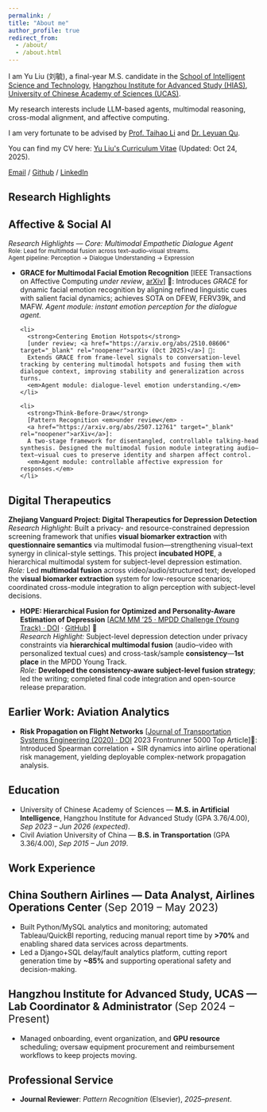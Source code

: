 ```yaml
---
permalink: /
title: "About me"
author_profile: true
redirect_from: 
  - /about/
  - /about.html
---
```

I am Yu Liu (刘毓), a final-year M.S. candidate in the [School of Intelligent Science and Technology](http://hias.ucas.ac.cn/znkxyjs/index.htm), [Hangzhou Institute for Advanced Study (HIAS)](http://hias.ucas.ac.cn/), [University of Chinese Academy of Sciences (UCAS)](https://www.ucas.edu.cn/).

My research interests include LLM-based agents, multimodal reasoning, cross-modal alignment, and affective computing.

I am very fortunate to be advised by [Prof. Taihao Li](https://people.ucas.ac.cn/~0070909) and [Dr. Leyuan Qu](https://people.ucas.edu.cn/~leyuanqu).

You can find my CV here: [Yu Liu's Curriculum Vitae](../assets/Yu_Liu_CV.pdf) (Updated: Oct 24, 2025).

[Email](mailto:liuyu233@mails.ucas.ac.cn) / [Github](https://github.com/YultheConkor) / [LinkedIn](https://www.linkedin.com/in/yu-liu-1b8004238/)

<section id="research-highlights">
  <h1>Research Highlights</h1>
  <h2>Affective & Social AI</h2>
  <p><em>Research Highlights — Core: Multimodal Empathetic Dialogue Agent</em><br>
  <small>Role: Lead for multimodal fusion across text–audio–visual streams.</small><br>
  <small>Agent pipeline: Perception → Dialogue Understanding → Expression</small></p>

  <ul>
    <li>
      <strong>GRACE for Multimodal Facial Emotion Recognition</strong>
      [IEEE Transactions on Affective Computing <em>under review</em>, 
      <a href="https://arxiv.org/abs/2507.11892" target="_blank" rel="noopener">arXiv</a>] 🌟:
      Introduces <em>GRACE</em> for dynamic facial emotion recognition by aligning refined linguistic cues with salient facial dynamics; achieves SOTA on DFEW, FERV39k, and MAFW.
      <em>Agent module: instant emotion perception for the dialogue agent.</em>
    </li>

    <li>
      <strong>Centering Emotion Hotspots</strong>
      [under review; <a href="https://arxiv.org/abs/2510.08606" target="_blank" rel="noopener">arXiv (Oct 2025)</a>] 🌟:
      Extends GRACE from frame-level signals to conversation-level tracking by centering multimodal hotspots and fusing them with dialogue context, improving stability and generalization across turns.
      <em>Agent module: dialogue-level emotion understanding.</em>
    </li>

    <li>
      <strong>Think-Before-Draw</strong>
      [Pattern Recognition <em>under review</em> · 
      <a href="https://arxiv.org/abs/2507.12761" target="_blank" rel="noopener">arXiv</a>]:
      A two-stage framework for disentangled, controllable talking-head synthesis. Designed the multimodal fusion module integrating audio–text–visual cues to preserve identity and sharpen affect control.
      <em>Agent module: controllable affective expression for responses.</em>
    </li>
  </ul>

  <h2>Digital Therapeutics</h2>

  <p><strong>Zhejiang Vanguard Project: Digital Therapeutics for Depression Detection</strong><br>
  <em>Research Highlight:</em> Built a privacy- and resource-constrained depression screening framework that unifies <strong>visual biomarker extraction</strong> with <strong>questionnaire semantics</strong> via multimodal fusion—strengthening visual–text synergy in clinical-style settings. This project <strong>incubated HOPE</strong>, a hierarchical multimodal system for subject-level depression estimation.<br>
  <em>Role:</em> Led <strong>multimodal fusion</strong> across video/audio/structured text; developed the <strong>visual biomarker extraction</strong> system for low-resource scenarios; coordinated cross-module integration to align perception with subject-level decisions.
  </p>

<ul>
  <li>
    <strong>HOPE: Hierarchical Fusion for Optimized and Personality-Aware Estimation of Depression</strong>
    [<a href="https://doi.org/10.1145/3746027.3762063" target="_blank" rel="noopener">ACM MM ’25 · MPDD Challenge (Young Track) · DOI</a> ·
     <a href="https://github.com/YultheConkor/HOPE" target="_blank" rel="noopener">GitHub</a>] 🌟
    <br>
    <em>Research Highlight:</em> Subject-level depression detection under privacy constraints via <strong>hierarchical multimodal fusion</strong> (audio–video with personalized textual cues) and cross-task/sample <strong>consistency</strong>—<strong>1st place</strong> in the MPDD Young Track.<br>
    <em>Role:</em> <strong>Developed the consistency-aware subject-level fusion strategy</strong>; led the writing; completed final code integration and open-source release preparation.
  </li>
</ul>

  <h2>Earlier Work: Aviation Analytics</h2>
  <ul>
    <li>
      <strong>Risk Propagation on Flight Networks</strong>
      [<a href="https://doi.org/10.16097/j.cnki.1009-6744.2020.01.001" target="_blank" rel="noopener">Journal of Transportation Systems Engineering (2020) · DOI</a> 2023 Frontrunner 5000 Top Article]🌟:
      Introduced Spearman correlation + SIR dynamics into airline operational risk management, yielding deployable complex-network propagation analysis.
    </li>
  </ul>
</section>

<section id="education">
  <h1>Education</h1>
  <ul>
    <li>
      University of Chinese Academy of Sciences — <strong>M.S. in Artificial Intelligence</strong>, Hangzhou Institute for Advanced Study (GPA 3.76/4.00),
      <em>Sep 2023 – Jun 2026 (expected)</em>.
    </li>
    <li>
      Civil Aviation University of China — <strong>B.S. in Transportation</strong> (GPA 3.36/4.00),
      <em>Sep 2015 – Jun 2019</em>.
    </li>
  </ul>
</section>

<section id="work-experience">
  <h1>Work Experience</h1>

  <h2>China Southern Airlines — Data Analyst, Airlines Operations Center <span style="font-weight:normal;">(Sep 2019 – May 2023)</span></h2>
  <ul>
    <li>
      Built Python/MySQL analytics and monitoring; automated Tableau/QuickBI reporting, reducing manual report time by <strong>&gt;70%</strong> and enabling shared data services across departments.
    </li>
    <li>
      Led a Django+SQL delay/fault analytics platform, cutting report generation time by <strong>~85%</strong> and supporting operational safety and decision-making.
    </li>
  </ul>

  <h2>Hangzhou Institute for Advanced Study, UCAS — Lab Coordinator &amp; Administrator <span style="font-weight:normal;">(Sep 2024 – Present)</span></h2>
  <ul>
    <li>
      Managed onboarding, event organization, and <strong>GPU resource</strong> scheduling; oversaw equipment procurement and reimbursement workflows to keep projects moving.
    </li>
  </ul>
</section>

<section id="professional-service">
  <h1>Professional Service</h1>
  <ul>
    <li><strong>Journal Reviewer</strong>: <em>Pattern Recognition</em> (Elsevier), <em>2025–present</em>.</li>
  </ul>
</section>